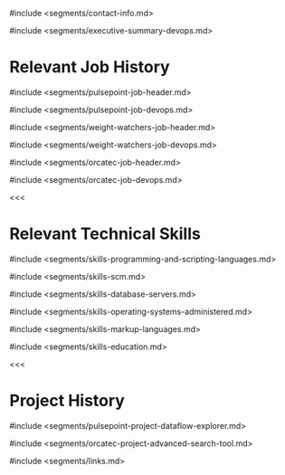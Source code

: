 #include <segments/contact-info.md>

#include <segments/executive-summary-devops.md>

# Relevant Job History

#include <segments/pulsepoint-job-header.md>

#include <segments/pulsepoint-job-devops.md>

#include <segments/weight-watchers-job-header.md>

#include <segments/weight-watchers-job-devops.md>

#include <segments/orcatec-job-header.md>

#include <segments/orcatec-job-devops.md>

<<<

# Relevant Technical Skills

#include <segments/skills-programming-and-scripting-languages.md>

#include <segments/skills-scm.md>

#include <segments/skills-database-servers.md>

#include <segments/skills-operating-systems-administered.md>

#include <segments/skills-markup-languages.md>

#include <segments/skills-education.md>

<<<

# Project History

#include <segments/pulsepoint-project-dataflow-explorer.md>

#include <segments/orcatec-project-advanced-search-tool.md>

#include <segments/links.md>
